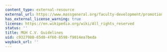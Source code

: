 ```yaml
---
content_type: external-resource
external_url: https://www.massgeneral.org/faculty-development/promotion-cv
has_external_license_warning: true
license: https://en.wikipedia.org/wiki/All_rights_reserved
status: ''
title: MGH C.V. Guidelines
uid: c9327988-65d8-4f60-8598-f9014ea7beda
wayback_url: ''
---
```


